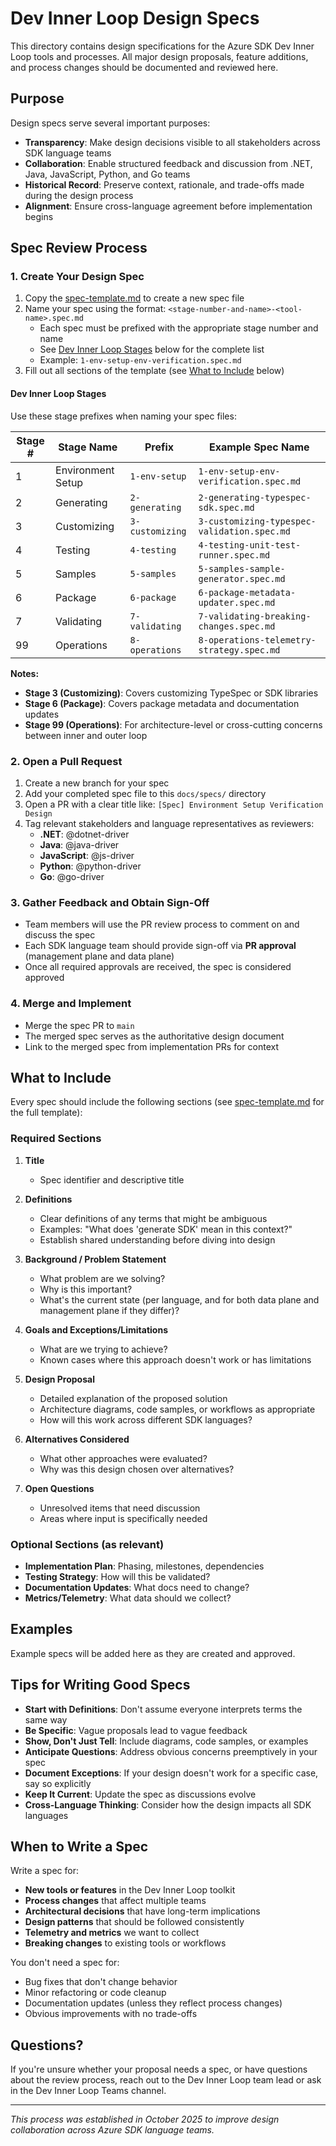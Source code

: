 # Dev Inner Loop Design Specs

This directory contains design specifications for the Azure SDK Dev Inner Loop tools and processes. All major design proposals, feature additions, and process changes should be documented and reviewed here.

## Purpose

Design specs serve several important purposes:

- **Transparency**: Make design decisions visible to all stakeholders across SDK language teams
- **Collaboration**: Enable structured feedback and discussion from .NET, Java, JavaScript, Python, and Go teams
- **Historical Record**: Preserve context, rationale, and trade-offs made during the design process
- **Alignment**: Ensure cross-language agreement before implementation begins

## Spec Review Process

### 1. Create Your Design Spec

1. Copy the [spec-template.md](./spec-template.md) to create a new spec file
2. Name your spec using the format: `<stage-number-and-name>-<tool-name>.spec.md`
   - Each spec must be prefixed with the appropriate stage number and name
   - See [Dev Inner Loop Stages](#dev-inner-loop-stages) below for the complete list
   - Example: `1-env-setup-env-verification.spec.md`
3. Fill out all sections of the template (see [What to Include](#what-to-include) below)

#### Dev Inner Loop Stages

Use these stage prefixes when naming your spec files:

| Stage # | Stage Name | Prefix | Example Spec Name |
|---------|------------|--------|-------------------|
| 1 | Environment Setup | `1-env-setup` | `1-env-setup-env-verification.spec.md` |
| 2 | Generating | `2-generating` | `2-generating-typespec-sdk.spec.md` |
| 3 | Customizing | `3-customizing` | `3-customizing-typespec-validation.spec.md` |
| 4 | Testing | `4-testing` | `4-testing-unit-test-runner.spec.md` |
| 5 | Samples | `5-samples` | `5-samples-sample-generator.spec.md` |
| 6 | Package | `6-package` | `6-package-metadata-updater.spec.md` |
| 7 | Validating | `7-validating` | `7-validating-breaking-changes.spec.md` |
| 99 | Operations | `8-operations` | `8-operations-telemetry-strategy.spec.md` |

**Notes:**

- **Stage 3 (Customizing)**: Covers customizing TypeSpec or SDK libraries
- **Stage 6 (Package)**: Covers package metadata and documentation updates
- **Stage 99 (Operations)**: For architecture-level or cross-cutting concerns between inner and outer loop

### 2. Open a Pull Request

1. Create a new branch for your spec
2. Add your completed spec file to this `docs/specs/` directory
3. Open a PR with a clear title like: `[Spec] Environment Setup Verification Design`
4. Tag relevant stakeholders and language representatives as reviewers:
   - **.NET**: @dotnet-driver
   - **Java**: @java-driver
   - **JavaScript**: @js-driver
   - **Python**: @python-driver
   - **Go**: @go-driver

### 3. Gather Feedback and Obtain Sign-Off

- Team members will use the PR review process to comment on and discuss the spec
- Each SDK language team should provide sign-off via **PR approval** (management plane and data plane)
- Once all required approvals are received, the spec is considered approved

### 4. Merge and Implement

- Merge the spec PR to `main`
- The merged spec serves as the authoritative design document
- Link to the merged spec from implementation PRs for context

## What to Include

Every spec should include the following sections (see [spec-template.md](./spec-template.md) for the full template):

### Required Sections

1. **Title**
   - Spec identifier and descriptive title

2. **Definitions**
   - Clear definitions of any terms that might be ambiguous
   - Examples: "What does 'generate SDK' mean in this context?"
   - Establish shared understanding before diving into design

3. **Background / Problem Statement**
   - What problem are we solving?
   - Why is this important?
   - What's the current state (per language, and for both data plane and management plane if they differ)?

4. **Goals and Exceptions/Limitations**
   - What are we trying to achieve?
   - Known cases where this approach doesn't work or has limitations

5. **Design Proposal**
   - Detailed explanation of the proposed solution
   - Architecture diagrams, code samples, or workflows as appropriate
   - How will this work across different SDK languages?

6. **Alternatives Considered**
   - What other approaches were evaluated?
   - Why was this design chosen over alternatives?

7. **Open Questions**
   - Unresolved items that need discussion
   - Areas where input is specifically needed

### Optional Sections (as relevant)

- **Implementation Plan**: Phasing, milestones, dependencies
- **Testing Strategy**: How will this be validated?
- **Documentation Updates**: What docs need to change?
- **Metrics/Telemetry**: What data should we collect?

## Examples

Example specs will be added here as they are created and approved.

## Tips for Writing Good Specs

- **Start with Definitions**: Don't assume everyone interprets terms the same way
- **Be Specific**: Vague proposals lead to vague feedback
- **Show, Don't Just Tell**: Include diagrams, code samples, or examples
- **Anticipate Questions**: Address obvious concerns preemptively in your spec
- **Document Exceptions**: If your design doesn't work for a specific case, say so explicitly
- **Keep It Current**: Update the spec as discussions evolve
- **Cross-Language Thinking**: Consider how the design impacts all SDK languages

## When to Write a Spec

Write a spec for:

- **New tools or features** in the Dev Inner Loop toolkit
- **Process changes** that affect multiple teams
- **Architectural decisions** that have long-term implications
- **Design patterns** that should be followed consistently
- **Telemetry and metrics** we want to collect
- **Breaking changes** to existing tools or workflows

You don't need a spec for:

- Bug fixes that don't change behavior
- Minor refactoring or code cleanup
- Documentation updates (unless they reflect process changes)
- Obvious improvements with no trade-offs

## Questions?

If you're unsure whether your proposal needs a spec, or have questions about the review process, reach out to the Dev Inner Loop team lead or ask in the Dev Inner Loop Teams channel.

---

_This process was established in October 2025 to improve design collaboration across Azure SDK language teams._

